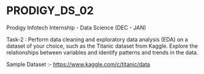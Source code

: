 # PRODIGY_DS_02
Prodigy Infotech Internship - Data Science (DEC - JAN)

Task-2 : Perform data cleaning and exploratory data analysis (EDA) on a dataset of your choice, such as the Titanic dataset from Kaggle. Explore the relationships between variables and identify patterns and trends in the data.

Sample Dataset :- https://www.kaggle.com/c/titanic/data
